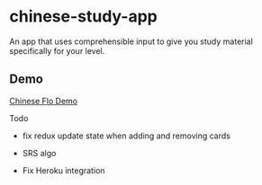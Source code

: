 # chinese-study-app
An app that uses comprehensible input to give you study material specifically for your level.
## Demo
[Chinese Flo Demo](https://www.youtube.com/watch?v=s1P0AI6hnLY)

Todo

- fix redux update state when adding and removing cards

- SRS algo

- Fix Heroku integration
